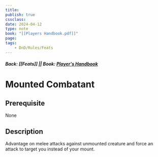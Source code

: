```yaml
---
title:
publish: true
cssclass:
date: 2024-04-12
type: note
book: "[[Players Handbook.pdf]]"
page: 
tags:
    - DnD/Rules/Feats
---
```


##### Back: [[Feats]] || Book: [Player's Handbook](https://drive.google.com/drive/folders/1O5bhpYizcIT5xxAoLOuzCRht_PVS7VSG?usp=sharing)

# Mounted Combatant


## Prerequisite 
None

## Description
Advantage on melee attacks against unmounted creature and force an attack to target you instead of your mount.